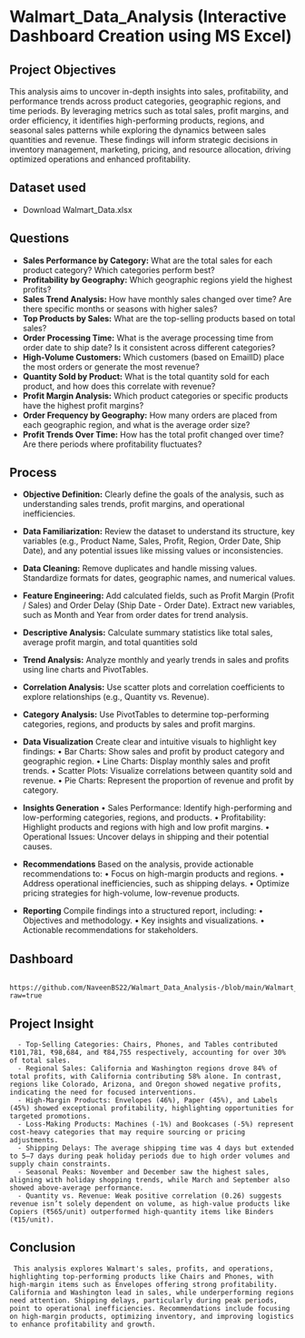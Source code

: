 # Walmart_Data_Analysis (Interactive Dashboard Creation using MS Excel)

## Project Objectives 
This analysis aims to uncover in-depth insights into sales, profitability, and performance trends across product categories, geographic regions, and time periods. By leveraging metrics such as total sales, profit margins, and order efficiency, it identifies high-performing products, regions, and seasonal sales patterns while exploring the dynamics between sales quantities and revenue. These findings will inform strategic decisions in inventory management, marketing, pricing, and resource allocation, driving optimized operations and enhanced profitability.

## Dataset used	
-	Download Walmart_Data.xlsx

## Questions
  - **Sales Performance by Category:** What are the total sales for each product category? Which categories perform best?
  - **Profitability by Geography:** Which geographic regions yield the highest profits?
  - **Sales Trend Analysis:** How have monthly sales changed over time? Are there specific months or seasons with higher sales?
  - **Top Products by Sales:** What are the top-selling products based on total sales?
  - **Order Processing Time:** What is the average processing time from order date to ship date? Is it consistent across different categories?
  - **High-Volume Customers:** Which customers (based on EmailID) place the most orders or generate the most revenue?
  - **Quantity Sold by Product:** What is the total quantity sold for each product, and how does this correlate with revenue?
  - **Profit Margin Analysis:** Which product categories or specific products have the highest profit margins?
  - **Order Frequency by Geography:** How many orders are placed from each geographic region, and what is the average order size?
  - **Profit Trends Over Time:** How has the total profit changed over time? Are there periods where profitability fluctuates?

## Process
  - **Objective Definition:** Clearly define the goals of the analysis, such as understanding sales trends, profit margins, and operational inefficiencies.

  - **Data Familiarization:** Review the dataset to understand its structure, key variables (e.g., Product Name, Sales, Profit, Region, Order Date, Ship Date), and any potential issues 
                              like missing values or inconsistencies.

  - **Data Cleaning:**
      Remove duplicates and handle missing values.
      Standardize formats for dates, geographic names, and numerical values.

  - **Feature Engineering:**
      Add calculated fields, such as Profit Margin (Profit / Sales) and Order Delay (Ship Date - Order Date).
      Extract new variables, such as Month and Year from order dates for trend analysis.

  - **Descriptive Analysis:**
      Calculate summary statistics like total sales, average profit margin, and total quantities sold

  - **Trend Analysis:**
      Analyze monthly and yearly trends in sales and profits using line charts and PivotTables.

  - **Correlation Analysis:**
      Use scatter plots and correlation coefficients to explore relationships (e.g., Quantity vs. Revenue).

  - **Category Analysis:**
      Use PivotTables to determine top-performing categories, regions, and products by sales and profit margins.

  - **Data Visualization**
      Create clear and intuitive visuals to highlight key findings:
        •	Bar Charts: Show sales and profit by product category and geographic region.
        •	Line Charts: Display monthly sales and profit trends.
        •	Scatter Plots: Visualize correlations between quantity sold and revenue.
        •	Pie Charts: Represent the proportion of revenue and profit by category.

  - **Insights Generation**
        •	Sales Performance: Identify high-performing and low-performing categories, regions, and products.
        •	Profitability: Highlight products and regions with high and low profit margins.
        •	Operational Issues: Uncover delays in shipping and their potential causes.

  - **Recommendations**
      Based on the analysis, provide actionable recommendations to:
        •	Focus on high-margin products and regions.
        •	Address operational inefficiencies, such as shipping delays.
        •	Optimize pricing strategies for high-volume, low-revenue products.

  - **Reporting**
      Compile findings into a structured report, including:
        •	Objectives and methodology.
        •	Key insights and visualizations.
        •	Actionable recommendations for stakeholders.
    
## Dashboard
       https://github.com/NaveenBS22/Walmart_Data_Analysis-/blob/main/Walmart_Dashboard.png?raw=true

## Project Insight 
      - Top-Selling Categories: Chairs, Phones, and Tables contributed ₹101,781, ₹98,684, and ₹84,755 respectively, accounting for over 30% of total sales.
      - Regional Sales: California and Washington regions drove 84% of total profits, with California contributing 58% alone. In contrast, regions like Colorado, Arizona, and Oregon showed negative profits, indicating the need for focused interventions.
      - High-Margin Products: Envelopes (46%), Paper (45%), and Labels (45%) showed exceptional profitability, highlighting opportunities for targeted promotions.
      - Loss-Making Products: Machines (-1%) and Bookcases (-5%) represent cost-heavy categories that may require sourcing or pricing adjustments.
      - Shipping Delays: The average shipping time was 4 days but extended to 5–7 days during peak holiday periods due to high order volumes and supply chain constraints.
      - Seasonal Peaks: November and December saw the highest sales, aligning with holiday shopping trends, while March and September also showed above-average performance.
      - Quantity vs. Revenue: Weak positive correlation (0.26) suggests revenue isn’t solely dependent on volume, as high-value products like Copiers (₹565/unit) outperformed high-quantity items like Binders (₹15/unit).


## Conclusion 
     This analysis explores Walmart's sales, profits, and operations, highlighting top-performing products like Chairs and Phones, with high-margin items such as Envelopes offering strong profitability. California and Washington lead in sales, while underperforming regions need attention. Shipping delays, particularly during peak periods, point to operational inefficiencies. Recommendations include focusing on high-margin products, optimizing inventory, and improving logistics to enhance profitability and growth.



